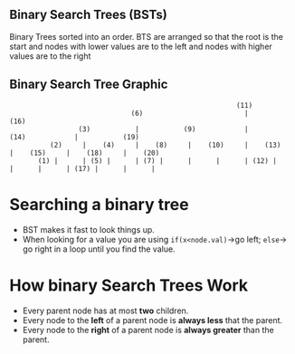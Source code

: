 ## Binary Search Trees (BSTs)
Binary Trees sorted into an order.  BTS are arranged so that the root is the start and nodes with lower values are to the left and nodes with higher values are to the right

## Binary Search Tree Graphic
  ```
                                                          (11)
                                (6)                         |                         (16)  
                   (3)           |           (9)            |           (14)            |           (19) 
            (2)     |    (4)     |    (8)     |    (10)     |    (13)     |    (15)     |    (18)     |    (20)
         (1) |      | (5) |      | (7) |      |      |      | (12) |      |      |      | (17) |      |      |                        
  ```

# Searching a binary tree
- BST makes it fast to look things up.
- When looking for a value you are using `if(x<node.val)`->go left; `else`-> go right in a loop until you find the value.

# How binary Search Trees Work
- Every parent node has at most **two** children.
- Every node to the **left** of a parent node is **always less** that the parent.
- Every node to the **right** of a parent node is **always greater** than the parent.

